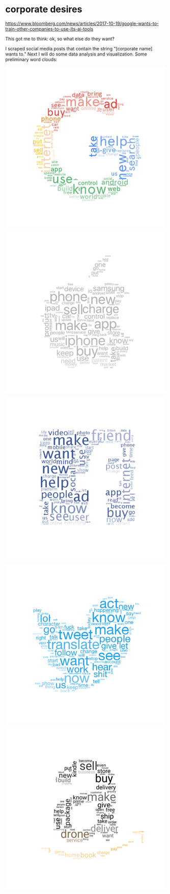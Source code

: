 # corporate desires

https://www.bloomberg.com/news/articles/2017-10-19/google-wants-to-train-other-companies-to-use-its-ai-tools

This got me to think: ok, so what else do they want?

I scraped social media posts that contain the string "[corporate name] wants to." Next I will do some data analysis and visualization. Some preliminary word clouds:

![Google wordcloud](google-wordcloud.png)

![Apple wordcloud](apple-wordcloud.png)

![Facebook wordcloud](facebook-wordcloud.png)

![Twitter wordcloud](twitter-wordcloud.png)

![Amazon wordcloud](amazon-wordcloud.png)
